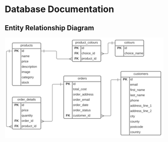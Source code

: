 
# Database Documentation

## Entity Relationship Diagram
![Entity Relationship Diagram](./images/erd.svg)
